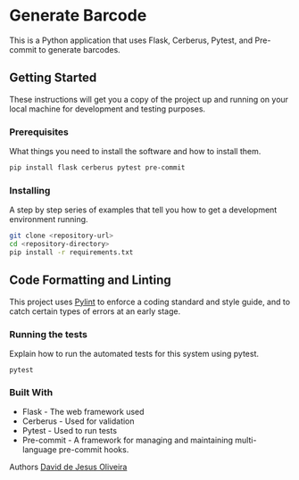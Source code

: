 # Generate Barcode

This is a Python application that uses Flask, Cerberus, Pytest, and Pre-commit to generate barcodes. 

## Getting Started

These instructions will get you a copy of the project up and running on your local machine for development and testing purposes.

### Prerequisites

What things you need to install the software and how to install them.

```bash
pip install flask cerberus pytest pre-commit
```

### Installing
A step by step series of examples that tell you how to get a development environment running.

```bash
git clone <repository-url>
cd <repository-directory>
pip install -r requirements.txt
```

## Code Formatting and Linting

This project uses [Pylint](https://www.pylint.org/) to enforce a coding standard and style guide, and to catch certain types of errors at an early stage.

### Running the tests
Explain how to run the automated tests for this system using pytest.

```
pytest
```

### Built With
- Flask - The web framework used
- Cerberus - Used for validation
- Pytest - Used to run tests
- Pre-commit - A framework for managing and maintaining multi-language pre-commit hooks.

Authors
[David de Jesus Oliveira](https://github.com/David-Jesus)
